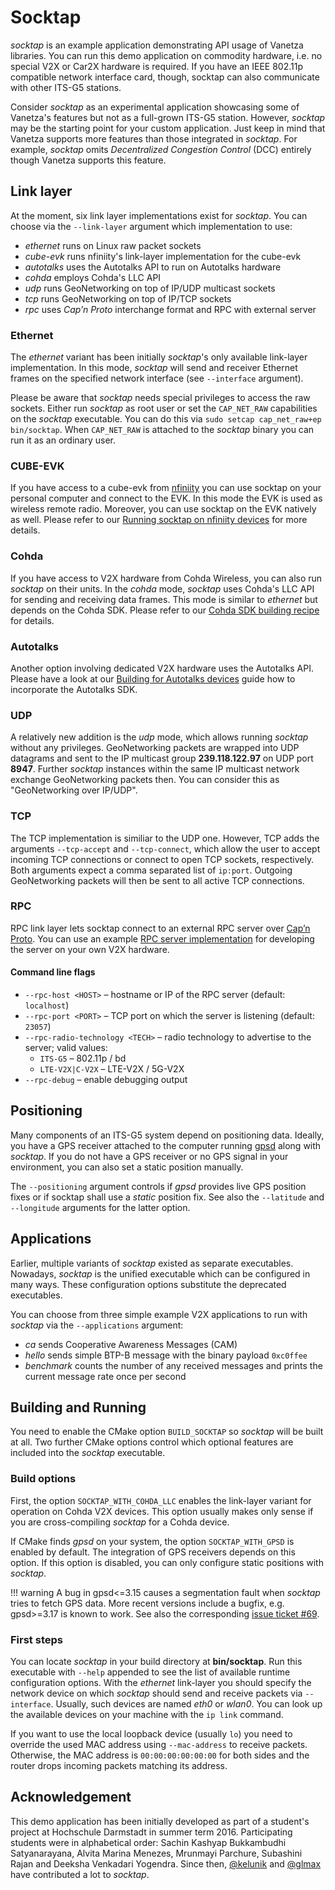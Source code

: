 # Socktap

*socktap* is an example application demonstrating API usage of Vanetza libraries.
You can run this demo application on commodity hardware, i.e. no special V2X or Car2X hardware is required.
If you have an IEEE 802.11p compatible network interface card, though, socktap can also communicate with other ITS-G5 stations.

Consider *socktap* as an experimental application showcasing some of Vanetza's features but not as a full-grown ITS-G5 station.
However, *socktap* may be the starting point for your custom application.
Just keep in mind that Vanetza supports more features than those integrated in *socktap*.
For example, *socktap* omits *Decentralized Congestion Control* (DCC) entirely though Vanetza supports this feature.


## Link layer

At the moment, six link layer implementations exist for *socktap*.
You can choose via the `--link-layer` argument which implementation to use:

- *ethernet* runs on Linux raw packet sockets
- *cube-evk* runs nfiniity's link-layer implementation for the cube-evk
- *autotalks* uses the Autotalks API to run on Autotalks hardware
- *cohda* employs Cohda's LLC API
- *udp* runs GeoNetworking on top of IP/UDP multicast sockets
- *tcp* runs GeoNetworking on top of IP/TCP sockets
- *rpc* uses *Cap’n Proto* interchange format and RPC with external server


### Ethernet

The *ethernet* variant has been initially *socktap*'s only available link-layer implementation.
In this mode, *socktap* will send and receiver Ethernet frames on the specified network interface (see `--interface` argument).

Please be aware that *socktap* needs special privileges to access the raw sockets.
Either run *socktap* as root user or set the `CAP_NET_RAW` capabilities on the *socktap* executable.
You can do this via `sudo setcap cap_net_raw+ep bin/socktap`.
When `CAP_NET_RAW` is attached to the *socktap* binary you can run it as an ordinary user.


### CUBE-EVK

If you have access to a cube-evk from [nfiniity](https://www.nfiniity.com/#portfolio) you can use socktap on your personal computer and connect to the EVK. In this mode the EVK is used as wireless remote radio. Moreover, you can use socktap on the EVK natively as well. Please refer to our [Running socktap on nfiniity devices](../recipes/cube-evk-build.md) for more details.


### Cohda

If you have access to V2X hardware from Cohda Wireless, you can also run *socktap* on their units.
In the *cohda* mode, *socktap* uses Cohda's LLC API for sending and receiving data frames.
This mode is similar to *ethernet* but depends on the Cohda SDK.
Please refer to our [Cohda SDK building recipe](../recipes/cohda-sdk-build.md) for details.


### Autotalks

Another option involving dedicated V2X hardware uses the Autotalks API.
Please have a look at our [Building for Autotalks devices](../recipes/autotalks-sdk-build.md) guide how to incorporate the Autotalks SDK.


### UDP

A relatively new addition is the *udp* mode, which allows running *socktap* without any privileges.
GeoNetworking packets are wrapped into UDP datagrams and sent to the IP multicast group **239.118.122.97** on UDP port **8947**.
Further *socktap* instances within the same IP multicast network exchange GeoNetworking packets then.
You can consider this as "GeoNetworking over IP/UDP".


### TCP

The TCP implementation is similiar to the UDP one.
However, TCP adds the arguments `--tcp-accept` and `--tcp-connect`, which allow the user to accept incoming TCP connections or connect to open TCP sockets, respectively.
Both arguments expect a comma separated list of `ip:port`.
Outgoing GeoNetworking packets will then be sent to all active TCP connections.

### RPC

RPC link layer lets socktap connect to an external RPC server over [Cap’n Proto](https://capnproto.org/). You can use an example [RPC server implementation](https://github.com/mach-systems/RPC-link) for developing the server on your own V2X hardware.

#### Command line flags
- `--rpc-host <HOST>` –⁠⁠⁠⁠⁠ hostname or IP of the RPC server (default: `localhost`)
- `--rpc-port <PORT>` –⁠⁠⁠⁠⁠⁠ TCP port on which the server is listening (default: `23057`)
- `--rpc-radio-technology <TECH>` –⁠⁠⁠⁠ radio technology to advertise to the server; valid values:  
  - `ITS-G5` –⁠⁠⁠⁠⁠⁠ 802.11p / bd
  - `LTE-V2X|C-V2X` –⁠⁠⁠⁠⁠⁠ LTE-V2X / 5G-V2X
- `--rpc-debug` –⁠⁠⁠⁠⁠⁠ enable debugging output


## Positioning

Many components of an ITS-G5 system depend on positioning data.
Ideally, you have a GPS receiver attached to the computer running [gpsd](http://catb.org/gpsd) along with *socktap*.
If you do not have a GPS receiver or no GPS signal in your environment, you can also set a static position manually.

The `--positioning` argument controls if *gpsd* provides live GPS position fixes or if socktap shall use a *static* position fix.
See also the `--latitude` and `--longitude` arguments for the latter option.


## Applications

Earlier, multiple variants of *socktap* existed as separate executables.
Nowadays, *socktap* is the unified executable which can be configured in many ways.
These configuration options substitute the deprecated executables.

You can choose from three simple example V2X applications to run with *socktap* via the `--applications` argument:

- *ca* sends Cooperative Awareness Messages (CAM)
- *hello* sends simple BTP-B message with the binary payload `0xc0ffee`
- *benchmark* counts the number of any received messages and prints the current message rate once per second


## Building and Running

You need to enable the CMake option `BUILD_SOCKTAP` so *socktap* will be built at all.
Two further CMake options control which optional features are included into the *socktap* executable.


### Build options

First, the option `SOCKTAP_WITH_COHDA_LLC` enables the link-layer variant for operation on Cohda V2X devices.
This option usually makes only sense if you are cross-compiling *socktap* for a Cohda device.

If CMake finds *gpsd* on your system, the option `SOCKTAP_WITH_GPSD` is enabled by default.
The integration of GPS receivers depends on this option.
If this option is disabled, you can only configure static positions with *socktap*.


!!! warning
    A bug in gpsd<=3.15 causes a segmentation fault when *socktap* tries to fetch GPS data.
    More recent versions include a bugfix, e.g. gpsd>=3.17 is known to work.
    See also the corresponding [issue ticket #69](https://github.com/riebl/vanetza/issues/69).


### First steps

You can locate *socktap* in your build directory at **bin/socktap**.
Run this executable with `--help` appended to see the list of available runtime configuration options.
With the *ethernet* link-layer you should specify the network device on which *socktap* should send and receive packets via `--interface`.
Usually, such devices are named *eth0* or *wlan0*. You can look up the available devices on your machine with the `ip link` command.

If you want to use the local loopback device (usually `lo`) you need to override the used MAC address using `--mac-address` to receive packets.
Otherwise, the MAC address is `00:00:00:00:00:00` for both sides and the router drops incoming packets matching its address.


## Acknowledgement

This demo application has been initially developed as part of a student's project at Hochschule Darmstadt in summer term 2016.
Participating students were in alphabetical order: Sachin Kashyap Bukkambudhi Satyanarayana, Alvita Marina Menezes, Mrunmayi Parchure, Subashini Rajan and Deeksha Venkadari Yogendra.
Since then, [@kelunik](https://github.com/kelunik) and [@glmax](https://github.com/glmax) have contributed a lot to *socktap*.

